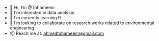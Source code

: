 - 👋 Hi, I’m @Tohameem
- 👀 I’m interested in data analysis
- 🌱 I’m currently learning R
- 💞️ I’m looking to collaborate on research works related to environmental engineering 
- 📫 Reach me at:  ahmedtohameem@gmail.com

<!---
Tohameem/Tohameem is a ✨ special ✨ repository because its `README.md` (this file) appears on your GitHub profile.
You can click the Preview link to take a look at your changes.
--->
